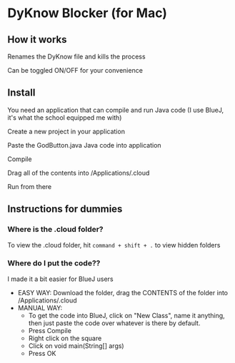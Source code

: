 # DyKnow Blocker (for Mac)
## How it works
Renames the DyKnow file and kills the process

Can be toggled ON/OFF for your convenience

## Install
You need an application that can compile and run Java code (I use BlueJ, it's what the school equipped me with)

Create a new project in your application

Paste the GodButton.java Java code into application

Compile

Drag all of the contents into /Applications/.cloud

Run from there

## Instructions for dummies
### Where is the .cloud folder?
To view the .cloud folder, hit `command + shift + .` to view hidden folders
### Where do I put the code??
I made it a bit easier for BlueJ users
- EASY WAY:
    Download the folder, drag the CONTENTS of the folder into /Applications/.cloud
- MANUAL WAY:
    - To get the code into BlueJ, click on "New Class", name it anything, then just paste the code over whatever is there by default.
    - Press Compile
    - Right click on the square
    - Click on void main(String[] args)
    - Press OK

